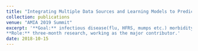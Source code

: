 ```yaml
---
title: "Integrating Multiple Data Sources and Learning Models to Predict Infectious Diseases in China"
collection: publications
venue: "AMIA 2019 Summit"
excerpt: '**Goal:** infectious disease(flu, HFRS, mumps etc.) morbidity rate prediction. **More specific:** compared to traditional infeactious disease prediction which mainly focus on historical morbidity incidences, our research uses multimodal deep learning, combining info from morbidity history, weather, air quality and search engine/ social network trend. And the result(avg MAPE ~12%) greatly outperforms traditional ML method(ARIMA, xgboost etc).
**Role:** three-month research, working as the major contributor.'
date: 2018-10-15
---
```

